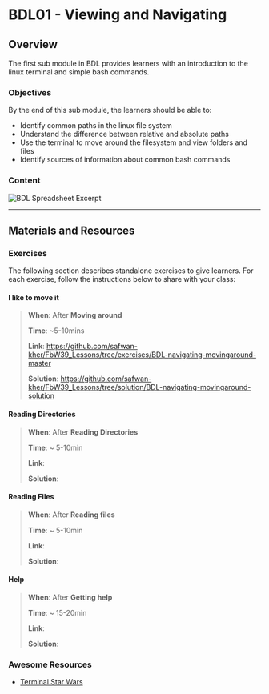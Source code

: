 # BDL01 - Viewing and Navigating

## Overview

The first sub module in BDL provides learners with an introduction to the linux terminal and simple bash commands.

### Objectives

By the end of this sub module, the learners should be able to:

- Identify common paths in the linux file system
- Understand the difference between relative and absolute paths
- Use the terminal to move around the filesystem and view folders and files
- Identify sources of information about common bash commands

### Content

![BDL Spreadsheet Excerpt](http://spreadshot.io/api/capture?id=2PACX-1vRmbQwSykUGZ0ft5T7p6_eAwOaQk-fAe2Jrq_D-7hILIa1eH-9W-7xMCbh5c92uXbFY5OOQnY-Oifl2&gid=0&single=true&range=C2:C7&width=525&height=450&scale=1.25)

---

## Materials and Resources

### Exercises

The following section describes standalone exercises to give learners. For each exercise, follow the instructions below to share with your class:

#### I like to move it

> **When**: After **Moving around**
>
> **Time**: ~5-10mins
>
> **Link**: https://github.com/safwan-kher/FbW39_Lessons/tree/exercises/BDL-navigating-movingaround-master
>
> **Solution**: https://github.com/safwan-kher/FbW39_Lessons/tree/solution/BDL-navigating-movingaround-solution

#### Reading Directories

> **When**: After **Reading Directories**
>
> **Time**: ~ 5-10min
>
> **Link**:
>
> **Solution**:

#### Reading Files

> **When**: After **Reading files**
>
> **Time**: ~ 5-10min
>
> **Link**:
>
> **Solution**:

#### Help

> **When**: After **Getting help**
>
> **Time**: ~ 15-20min
>
> **Link**:
>
> **Solution**:

### Awesome Resources

- [Terminal Star Wars](https://itsfoss.com/star-wars-linux/)
